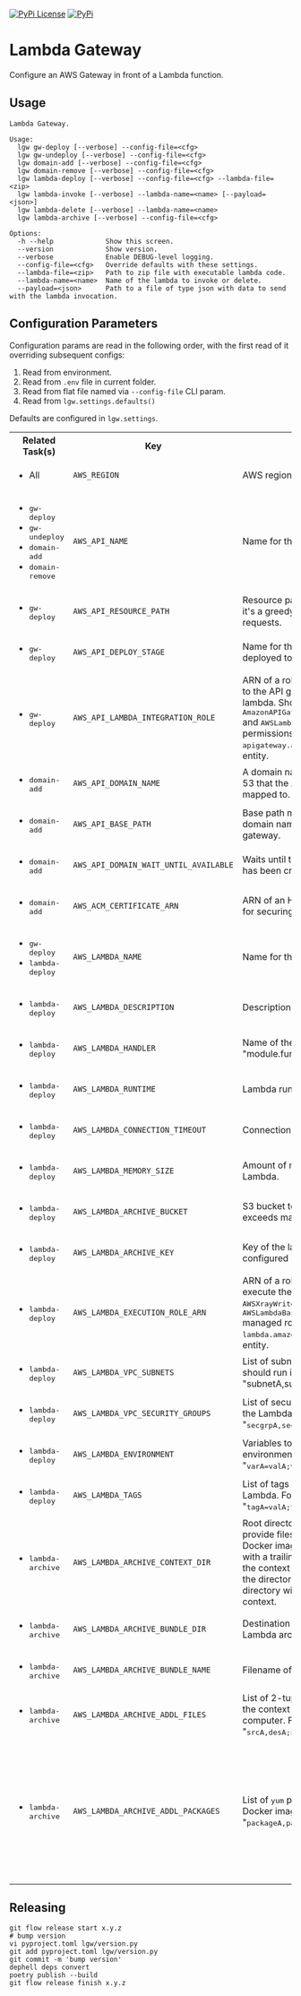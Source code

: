 [![PyPi License](https://img.shields.io/pypi/l/lgw?color=blue)](https://github.com/ebridges/lgw/blob/master/LICENSE)
[![PyPi](https://img.shields.io/pypi/v/lgw.svg?style=flat-square)](https://pypi.org/project/lgw/)

# Lambda Gateway

Configure an AWS Gateway in front of a Lambda function.

## Usage

```
Lambda Gateway.

Usage:
  lgw gw-deploy [--verbose] --config-file=<cfg>
  lgw gw-undeploy [--verbose] --config-file=<cfg>
  lgw domain-add [--verbose] --config-file=<cfg>
  lgw domain-remove [--verbose] --config-file=<cfg>
  lgw lambda-deploy [--verbose] --config-file=<cfg> --lambda-file=<zip>
  lgw lambda-invoke [--verbose] --lambda-name=<name> [--payload=<json>]
  lgw lambda-delete [--verbose] --lambda-name=<name>
  lgw lambda-archive [--verbose] --config-file=<cfg>

Options:
  -h --help             Show this screen.
  --version             Show version.
  --verbose             Enable DEBUG-level logging.
  --config-file=<cfg>   Override defaults with these settings.
  --lambda-file=<zip>   Path to zip file with executable lambda code.
  --lambda-name=<name>  Name of the lambda to invoke or delete.
  --payload=<json>      Path to a file of type json with data to send with the lambda invocation.
```

## Configuration Parameters

Configuration params are read in the following order, with the first read of it overriding subsequent configs:

1. Read from environment.
2. Read from `.env` file in current folder.
3. Read from flat file named via `--config-file` CLI param.
4. Read from `lgw.settings.defaults()`

Defaults are configured in `lgw.settings`.

<table>
<tr>
<th>Related Task(s)</th>
<th>Key</th>
<th>Description</th>
<th>Default</th>
</tr>
<tr>
<td><ul><li>All</li></ul></td>
<td><code>AWS_REGION</code></td>
<td>AWS region.</td>
<td><tt>us-east-1</tt></td>
</tr>
<tr>
<td>
<ul>
  <li><tt>gw-deploy</tt></li>
  <li><tt>gw-undeploy</tt></li>
  <li><tt>domain-add</tt></li>
  <li><tt>domain-remove</tt></li>
</ul>
</td>
<td><code>AWS_API_NAME</code></td>
<td>Name for the created API gateway.</td>
<td>N/A</td>
</tr>
<tr>
<td>
<ul>
  <li><tt>gw-deploy</tt></li>
</ul>
</td>
<td><code>AWS_API_RESOURCE_PATH</code></td>
<td>Resource path for the API. By default it's a greedy path to proxy all requests.</td>
<td><tt>{proxy+}</tt></td>
</tr>
<tr>
<td>
<ul>
  <li><tt>gw-deploy</tt></li>
</ul>
</td>
<td><code>AWS_API_DEPLOY_STAGE</code></td>
<td>Name for the stage that the API gets deployed to. E.g. "production"</td>
<td>N/A</td>
</tr>
<tr>
<td>
<ul>
  <li><tt>gw-deploy</tt></li>
</ul>
</td>
<td><code>AWS_API_LAMBDA_INTEGRATION_ROLE</code></td>
<td>ARN of a role that grants permission to the API gateway to invoke a lambda.  Should have <tt>AmazonAPIGatewayPushToCloudWatchLogs</tt> and <tt>AWSLambdaRole</tt> managed roles as permissions, and <tt>apigateway.amazonaws.com</tt> as a trusted entity.</td>
<td>N/A</td>
</tr>
<tr>
<td>
<ul>
  <li><tt>domain-add</tt></li>
</ul>
</td>
<td><code>AWS_API_DOMAIN_NAME</code></td>
<td>A domain name configured in Route 53 that the API gateway can be mapped to.</td>
<td>N/A</td>
</tr>
<tr>
<td>
<ul>
  <li><tt>domain-add</tt></li>
</ul>
</td>
<td><code>AWS_API_BASE_PATH</code></td>
<td>Base path mapping to connect the domain name's CF distribution to the gateway.</td>
<td><tt>(none)</tt></td>
</tr>
<tr>
<td>
<ul>
  <li><tt>domain-add</tt></li>
</ul>
</td>
<td><code>AWS_API_DOMAIN_WAIT_UNTIL_AVAILABLE</code></td>
<td>Waits until the custom domain name has been created.</td>
<td>true, set to undefined to disable.</td>
</tr>
<tr>
<td>
<ul>
  <li><tt>domain-add</tt></li>
</ul>
</td>
<td><code>AWS_ACM_CERTIFICATE_ARN</code></td>
<td>ARN of an HTTPS certificate to use for securing API requests.</td>
<td>N/A</td>
</tr>
<tr>
<td>
<ul>
  <li><tt>gw-deploy</tt></li>
  <li><tt>lambda-deploy</tt></li>
</ul>
</td>
<td><code>AWS_LAMBDA_NAME</code></td>
<td>Name for the created Lambda.</td>
<td>N/A</td>
</tr>
<tr>
<td>
<ul>
  <li><tt>lambda-deploy</tt></li>
</ul>
</td>
<td><code>AWS_LAMBDA_DESCRIPTION</code></td>
<td>Description for the created Lambda</td>
<td>N/A</td>
</tr>
<tr>
<td>
<ul>
  <li><tt>lambda-deploy</tt></li>
</ul>
</td>
<td><code>AWS_LAMBDA_HANDLER</code></td>
<td>Name of the handler function. e.g. "module.function"</td>
<td>N/A</td>
</tr>
<tr>
<td>
<ul>
  <li><tt>lambda-deploy</tt></li>
</ul>
</td>
<td><code>AWS_LAMBDA_RUNTIME</code></td>
<td>Lambda runtime environment.</td>
<td><tt>python3.7</tt></td>
</tr>
<tr>
<td>
<ul>
  <li><tt>lambda-deploy</tt></li>
</ul>
</td>
<td><code>AWS_LAMBDA_CONNECTION_TIMEOUT</code></td>
<td>Connection timeout in seconds.</td>
<td><tt>30</tt></td>
</tr>
<tr>
<td>
<ul>
  <li><tt>lambda-deploy</tt></li>
</ul>
</td>
<td><code>AWS_LAMBDA_MEMORY_SIZE</code></td>
<td>Amount of memory to allocate to the Lambda.</td>
<td><tt>3000</tt></td>
</tr>
<tr>
<td>
<ul>
  <li><tt>lambda-deploy</tt></li>
</ul>
</td>
<td><code>AWS_LAMBDA_ARCHIVE_BUCKET</code></td>
<td>S3 bucket to store lambda if zip file exceeds maximum upload size.</td>
<td>N/A</td>
</tr>
<tr>
<td>
<ul>
  <li><tt>lambda-deploy</tt></li>
</ul>
</td>
<td><code>AWS_LAMBDA_ARCHIVE_KEY</code></td>
<td>Key of the lambda archive in the configured bucket.</td>
<td>N/A</td>
</tr>
<tr>
<td>
<ul>
  <li><tt>lambda-deploy</tt></li>
</ul>
</td>
<td><code>AWS_LAMBDA_EXECUTION_ROLE_ARN</code></td>
<td>ARN of a role with permissions to execute the Lambda.  Should have <tt>AWSXrayWriteOnlyAccess</tt> and <tt>AWSLambdaBasicExecutionRole</tt> managed roles as permissions, and <tt>lambda.amazonaws.com</tt> as a trusted entity.</td>
<td>N/A</td>
</tr>
<tr>
<td>
<ul>
  <li><tt>lambda-deploy</tt></li>
</ul>
</td>
<td><code>AWS_LAMBDA_VPC_SUBNETS</code></td>
<td>List of subnets that the Lambda should run in. Format: "subnetA,subnetB,subnetC,...</td>
<td>N/A</td>
</tr>
<tr>
<td>
<ul>
  <li><tt>lambda-deploy</tt></li>
</ul>
</td>
<td><code>AWS_LAMBDA_VPC_SECURITY_GROUPS</code></td>
<td>List of security groups that control the Lambda's access. Format: "<tt>secgrpA,secgrpB,secgrpC,...</tt>"</td>
<td>N/A</td>
</tr>
<tr>
<td>
<ul>
  <li><tt>lambda-deploy</tt></li>
</ul>
</td>
<td><code>AWS_LAMBDA_ENVIRONMENT</code></td>
<td>Variables to inject into the Lambda's environment.  Format: "<tt>varA=valA;varB=valB;...</tt>"</td>
<td>N/A</td>
</tr>
<tr>
<td>
<ul>
  <li><tt>lambda-deploy</tt></li>
</ul>
</td>
<td><code>AWS_LAMBDA_TAGS</code></td>
<td>List of tags to categorize this Lambda.  Format: "<tt>tagA=valA;tagB=valB;...</tt>"</td>
<td>N/A</td>
</tr>
<tr>
<td>
<ul>
  <li><tt>lambda-archive</tt></li>
</ul>
</td>
<td><code>AWS_LAMBDA_ARCHIVE_CONTEXT_DIR</code></td>
<td>Root directory of the project that will provide files to be copied into the Docker image.  If the directory ends with a trailing slash, then the root of the context will be the contents of the directory; otherwise the leaf directory will be at the root of the context.</td>
<td><tt>.</tt></td>
</tr>
<tr>
<td>
<ul>
  <li><tt>lambda-archive</tt></li>
</ul>
</td>
<td><code>AWS_LAMBDA_ARCHIVE_BUNDLE_DIR</code></td>
<td>Destination directory to write Lambda archive zipfile. </td>
<td><tt>./build</tt></td>
</tr>
<tr>
<tr>
<td>
<ul>
  <li><tt>lambda-archive</tt></li>
</ul>
</td>
<td><code>AWS_LAMBDA_ARCHIVE_BUNDLE_NAME</code></td>
<td>Filename of Lambda archive zipfile. </td>
<td><tt>lambda-bundle.zip</tt></td>
</tr>
<tr>
<td>
<ul>
  <li><tt>lambda-archive</tt></li>
</ul>
</td>
<td><code>AWS_LAMBDA_ARCHIVE_ADDL_FILES</code></td>
<td>List of 2-tuples of files to copy into the context directory from the local computer. Format: "<tt>srcA,desA;srcB,desB;srcC,desC;...</tt>"</td>
<td>N/A</td>
</tr>
<tr>
<td>
<ul>
  <li><tt>lambda-archive</tt></li>
</ul>
</td>
<td><code>AWS_LAMBDA_ARCHIVE_ADDL_PACKAGES</code></td>
<td>List of <tt>yum</tt> packages to install in the Docker image.  Format: "<tt>packageA,packageB,packageC,...</tt>"</td>
<td>
Default installed by this script:
<ul>
<li><tt>gcc</tt></li>
<li><tt>openssl-devel</tt></li>
<li><tt>bzip2-devel</tt></li>
<li><tt>libffi-devel</tt></li>
<li><tt>python37-pip</tt></li>
</ul>
</td>
</tr>
</table>


## Releasing

```
git flow release start x.y.z
# bump version
vi pyproject.toml lgw/version.py
git add pyproject.toml lgw/version.py
git commit -m 'bump version'
dephell deps convert
poetry publish --build
git flow release finish x.y.z
```
